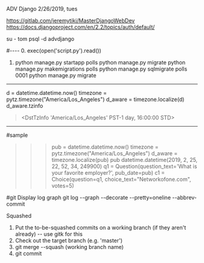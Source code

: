 ADV Django
2/26/2019, tues

https://gitlab.com/jeremytiki/MasterDjangoWebDev
https://docs.djangoproject.com/en/2.2/topics/auth/default/

su - tom
psql -d advdjango

#----
0. exec(open('script.py').read())
1. python manage.py startapp polls
python manage.py migrate
python manage.py makemigrations polls
python manage.py sqlmigrate polls 0001
python manage.py migrate

----
d = datetime.datetime.now()
timezone = pytz.timezone("America/Los_Angeles")
d_aware = timezone.localize(d)
d_aware.tzinfo
> <DstTzInfo 'America/Los_Angeles' PST-1 day, 16:00:00 STD>

----
#sample 
>>> pub = datetime.datetime.now()
>>> timezone = pytz.timezone("America/Los_Angeles")
>>> d_aware = timezone.localize(pub)
>>> pub
datetime.datetime(2019, 2, 25, 22, 52, 34, 249900)
>>> q1 = Question(question_text='What is your favorite employer?', pub_date=pub)
>>> c1 = Choice(question=q1, choice_text="Networkofone.com", votes=5)


#git
Display log graph
git log --graph --decorate --pretty=oneline --abbrev-commit

Squashed
1. Put the to-be-squashed commits on a working branch (if they aren't already) -- use gitk for this
2. Check out the target branch (e.g. 'master')
3. git merge --squash (working branch name)
4. git commit